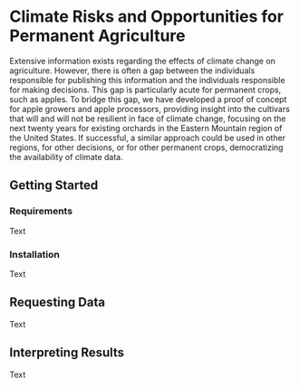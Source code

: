 # Climate Risks and Opportunities for Permanent Agriculture
Extensive information exists regarding the effects of climate change on agriculture. However, there is often a gap between the individuals responsible for publishing this information and the individuals responsible for making decisions. This gap is particularly acute for permanent crops, such as apples. To bridge this gap, we have developed a proof of concept for apple growers and apple processors, providing insight into the cultivars that will and will not be resilient in face of climate change, focusing on the next twenty years for existing orchards in the Eastern Mountain region of the United States. If successful, a similar approach could be used in other regions, for other decisions, or for other permanent crops, democratizing the availability of climate data.

## Getting Started
### Requirements
Text
### Installation
Text
## Requesting Data
Text
## Interpreting Results
Text
